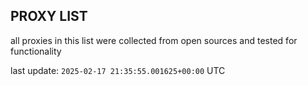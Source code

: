 ## PROXY LIST

all proxies in this list were collected from open sources and tested for functionality

last update: `2025-02-17 21:35:55.001625+00:00` UTC